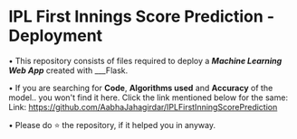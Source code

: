 # IPL First Innings Score Prediction - Deployment

• This repository consists of files required to deploy a ___Machine Learning Web App___ created with ___Flask.

• If you are searching for __Code__, __Algorithms used__ and __Accuracy__ of the model.. you won't find it here. Click the link mentioned below for the same:<br />
Link: https://github.com/AabhaJahagirdar/IPLFirstInningScorePrediction

• Please do ⭐ the repository, if it helped you in anyway.



